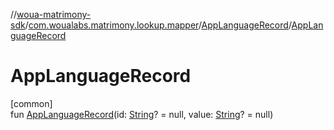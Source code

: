 //[woua-matrimony-sdk](../../../index.md)/[com.woualabs.matrimony.lookup.mapper](../index.md)/[AppLanguageRecord](index.md)/[AppLanguageRecord](-app-language-record.md)

# AppLanguageRecord

[common]\
fun [AppLanguageRecord](-app-language-record.md)(id: [String](https://kotlinlang.org/api/latest/jvm/stdlib/kotlin/-string/index.html)? = null, value: [String](https://kotlinlang.org/api/latest/jvm/stdlib/kotlin/-string/index.html)? = null)
